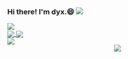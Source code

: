 ### Hi there! I'm dyx.😄  <img src="https://visitor-badge.glitch.me/badge?page_id=Dongyx1128"/>

<!--
**Dongyx1128/Dongyx1128** is a ✨ _special_ ✨ repository because its `README.md` (this file) appears on your GitHub profile.

Here are some ideas to get you started:

- 🔭 I’m currently working on ...
- 🌱 I’m currently learning ...
- 👯 I’m looking to collaborate on ...
- 🤔 I’m looking for help with ...
- 💬 Ask me about ...
- 📫 How to reach me: ...
- 😄 Pronouns: ...
- ⚡ Fun fact: ...
-->

<!--
<div align="left"> <img src="https://github-readme-stats.vercel.app/api?username=Dongyx1128&hide_title=false&hide_border=true&show_icons=trueline_height=21&text_color=000&icon_color=000&bg_color=0,ea6161,ffc64d,fffc4d,52fa5a&theme=graywhite&count_private=true" /> </div>
-->

<div align="left"> <img src="https://github-readme-stats.vercel.app/api?username=Dongyx1128&hide_title=false&show_icons=true&theme=buefy&count_private=true&include_all_commits=true" /> </div>

<a href="https://github.com/Dongyx1128/Dongyx1128.github.io">
  <img align="center" src="https://github-readme-stats.vercel.app/api/pin/?username=Dongyx1128&repo=Dongyx1128.github.io&show_owner=true&theme=buefy" />
</a>
<a href="https://github.com/Dongyx1128/jsDelivr-CDN">
  <img align="center" src="https://github-readme-stats.vercel.app/api/pin/?username=Dongyx1128&repo=jsDelivr-CDN&show_owner=true&theme=buefy" />
</a>

<div align="left"> <img src="https://github-readme-stats.vercel.app/api/top-langs/?username=Dongyx1128&hide_title=false&hide_border=false&layout=compact&langs_count=6&theme=buefy" /> </div>

<div align="center"> <img src="https://activity-graph.herokuapp.com/graph?username=Dongyx1128&theme=xcode" /> </div>

<!--
<div align="center"> <img src="https://stats.justsong.cn/api/github?username=Dongyx1128"> </div>
-->
